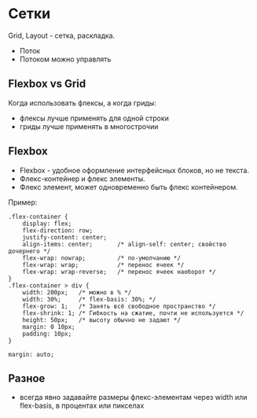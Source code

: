 # Сетки
Grid, Layout - сетка, раскладка.

- Поток
- Потоком можно управлять

## Flexbox vs Grid
Когда использовать флексы, а когда гриды:
- флексы лучше применять для одной строки
- гриды лучше применять в многострочии

## Flexbox
- Flexbox - удобное оформление интерфейсных блоков, но не текста.
- Флекс-контейнер и флекс элементы.
- Флекс элемент, может одновременно быть флекс контейнером.

Пример:

    .flex-container {
        display: flex;
        flex-direction: row;
        justify-content: center;
        align-items: center;       /* align-self: center; свойство дочернего */
        flex-wrap: nowrap;         /* по-умолчанию */
        flex-wrap: wrap;           /* перенос ячеек */
        flex-wrap: wrap-reverse;   /* перенос ячеек наоборот */
    }
    .flex-container > div {
        width: 200px;   /* можно в % */
        width: 30%;     /* flex-basis: 30%; */
        flex-grow: 1;   /* Занять всё свободное пространство */
        flex-shrink: 1; /* Гибкость на сжатие, почти не используется */
        height: 50px;   /* высоту обычно не задают */
        margin: 0 10px;
        padding: 10px;
    }

    margin: auto;

## Разное
- всегда явно задавайте размеры флекс-элементам через width или flex-basis, в процентах или пикселах
